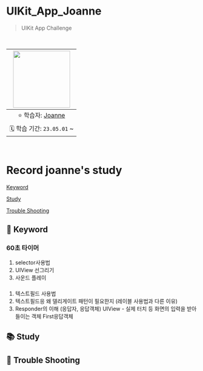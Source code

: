# UIKit_App_Joanne

>  UIKit  App Challenge 

<br>

|<img src="https://avatars.githubusercontent.com/u/91583287?v=4" width=150>|
|:---:|
|⭐️ 학습자: [Joanne](https://github.com/JSPark0099)|
|🗓️ 학습 기간: `23.05.01` ~ |

<br>

# Record joanne's study

[Keyword](#-keyword)

[Study](#-study)

[Trouble Shooting](#-trouble-shooting)

## 🔑 Keyword
### 60초 타이머
1. selector사용법
2. UIView 선그리기
3. 사운드 플레이 

### 
1. 텍스트필드 사용법
2. 텍스트필드응 왜 델리게이트 패턴이 필요한지 (레이블 사용법과 다른 이유)
3. Responder의 이해 (응답자, 응답객체)
    UIView - 실제 터치 등 화면의 입력을 받아들이는 객체 
            First응답객체 
        

## 📚 Study

## 🏀 Trouble Shooting
